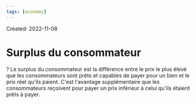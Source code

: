 ```yaml
---
tags: [economy] 
---
```

Created: 2022-11-08

# Surplus du consommateur
?
Le surplus du consommateur est la différence entre le prix le plus élevé que les consommateurs sont prêts et capables de payer pour un bien et le prix réel qu'ils paient. C'est l'avantage supplémentaire que les consommateurs reçoivent pour payer un prix inférieur à celui qu'ils étaient prêts à payer.
<!--SR:!2023-06-17,132,250-->



